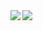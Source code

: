 <a href="https://github.com/lgv-0">
  <img align="left" src="https://github-readme-stats.vercel.app/api?username=lgv-0&show_icons=true&count_private=true&include_all_commits=true&theme=material-palenight" />
</a>
<a href="https://github.com/lgv-0">
  <img align="left" src="https://github-readme-stats.vercel.app/api/top-langs/?username=lgv-0&theme=material-palenight" />
</a>
